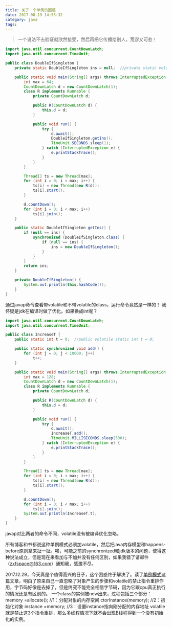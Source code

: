 ```yaml
---
title: 关于一个单例的困惑
date: 2017-08-19 14:55:32
category: java
tags:
---
```

>一个说法不去验证就欣然接受，然后再把它传播给别人，荒谬又可悲！

```java
import java.util.concurrent.CountDownLatch;
import java.util.concurrent.TimeUnit;

public class DoubleIfSingleton {
    private static DoubleIfSingleton ins = null;  //private static volatile DoubleIfSingleton ins = null;

    public static void main(String[] args) throws InterruptedException {
        int max = 64;
        CountDownLatch d = new CountDownLatch(1);
        class R implements Runnable {
            private CountDownLatch d;

            public R(CountDownLatch d) {
                this.d = d;
            }

            public void run() {
                try {
                    d.await();
                    DoubleIfSingleton.getIns();
                    TimeUnit.SECONDS.sleep(1);
                } catch (InterruptedException e) {
                    e.printStackTrace();
                }
            }
        }

        Thread[] ts = new Thread[max];
        for (int i = 0; i < max; i++) {
            ts[i] = new Thread(new R(d));
            ts[i].start();
        }

        d.countDown();
        for (int i = 0; i < max; i++)
            ts[i].join();
    }

    public static DoubleIfSingleton getIns() {
        if (null == ins) {
            synchronized (DoubleIfSingleton.class) {
                if (null == ins) {
                    ins = new DoubleIfSingleton();
                }
            }
        }
        return ins;
    }

    private DoubleIfSingleton() {
        System.out.println(this.hashCode());
    }
}
```
通过javap命令查看带volatile和不带volatile的class，运行命令竟然是一样的！
我怀疑是jdk在编译时做了优化。如果换成int呢？

```java
import java.util.concurrent.CountDownLatch;
import java.util.concurrent.TimeUnit;

public class IncreaseT {
    public static int t = 0;  //public volatile static int t = 0;

    public static synchronized void add() {
        for (int j = 0; j < 10000; j++)
            t++;
    }

    public static void main(String[] args) throws InterruptedException {
        int max = 128;
        CountDownLatch d = new CountDownLatch(1);
        class R implements Runnable {
            private CountDownLatch d;

            public R(CountDownLatch d) {
                this.d = d;
            }

            public void run() {
                try {
                    d.await();
                    IncreaseT.add();
                    TimeUnit.MILLISECONDS.sleep(500);
                } catch (InterruptedException e) {
                    e.printStackTrace();
                }
            }
        }

        Thread[] ts = new Thread[max];
        for (int i = 0; i < max; i++) {
            ts[i] = new Thread(new R(d));
            ts[i].start();
        }

        d.countDown();
        for (int i = 0; i < max; i++)
            ts[i].join();
        System.out.println(IncreaseT.t);
    }
}
```
javap对比两者的命令不同，volatile没有被编译优化忽略。

所有博客和书都说这种单例模式必须加volatile，然后把java内存模型和happens-before原则拿来扯一扯。唉，可能之前的synchronized和jdk版本的问题，使得这种说法成立，但是现在来看加与不加并没有任何区别，如果我错了请邮件（zxfspace@163.com）通知我，感激不尽。

2017.12.29，今天真是个值得高兴的日子，这个困惑终于解决了。读了[单例模式](https://mp.weixin.qq.com/s?__biz=MzU2NjIzNDk5NQ==&mid=2247483898&idx=1&sn=74041505ae8cf2428eee3ca527a435a7&chksm=fcaedbe6cbd952f083e885883b789c58316fcecea51a49704dcdd77446d1c9740ff55afb59b5&mpshare=1&scene=1&srcid=1229XPJWV0e5wQ8ugKi0PPYu&pass_ticket=SvWtH7TvOyTGfqrQ9e6Elg6zf2yuQOqpa4OQ%2FvD7rXybwyHbLmScErcs9wTyKp9X#rd)这篇文章，明白了原来自己一直忽略了对象产生的步骤和volatile的禁止指令重排作用，字节码好像是去掉了，但是终究不能完全相信字节码，因为它跟cpu真正执行的情况还是有区别的。
一个class的实例被new出来，过程包括三个部分：
memory =allocate();    //1：分配对象的内存空间 
ctorInstance(memory);  //2：初始化对象 
instance =memory;     //3：设置instance指向刚分配的内存地址
volatile就是禁止这3个指令重排，那么多线程情况下就不会出现B线程得到一个没有初始化的实例。 



